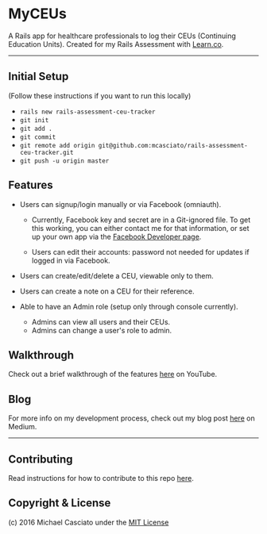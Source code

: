 # MyCEUs

A Rails app for healthcare professionals to log their CEUs (Continuing Education Units). Created for my Rails Assessment with [Learn.co](https://learn.co/with/mcasciato).

---

## Initial Setup

(Follow these instructions if you want to run this locally)

- `rails new rails-assessment-ceu-tracker`
- `git init`
- `git add .`
- `git commit`
- `git remote add origin git@github.com:mcasciato/rails-assessment-ceu-tracker.git`
- `git push -u origin master`

## Features

- Users can signup/login manually or via Facebook (omniauth).
  - Currently, Facebook key and secret are in a Git-ignored file. To get this working, you can either contact me for that information, or set up your own app via the [Facebook Developer page](https://developers.facebook.com/).

  - Users can edit their accounts: password not needed for updates if logged in via Facebook.

- Users can create/edit/delete a CEU, viewable only to them.
- Users can create a note on a CEU for their reference.
- Able to have an Admin role (setup only through console currently).

  - Admins can view all users and their CEUs.
  - Admins can change a user's role to admin.

## Walkthrough

Check out a brief walkthrough of the features [here](https://www.youtube.com/watch?v=Fujf9OKtXD0) on YouTube.

## Blog

For more info on my development process, check out my blog post [here](https://medium.com/@mcasciato/myceus-c39ecba55489#.76pau7gav) on Medium.

---

## Contributing
Read instructions for how to contribute to this repo [here](CONTRIBUTING.md).

## Copyright & License

(c) 2016 Michael Casciato under the [MIT License](LICENSE.md)

